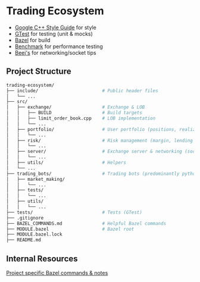 # Trading Ecosystem
- [Google C++ Style Guide](https://google.github.io/styleguide/cppguide.html) for style
- [GTest](https://google.github.io/googletest/) for testing (unit & mocks)
- [Bazel](https://bazel.build/start/cpp) for build
- [Benchmark](https://github.com/google/benchmark) for performance testing
- [Beej's](https://beej.us/guide/bgnet/pdf/bgnet_usl_c_1.pdf) for networking/socket tips

## Project Structure 

```sh
trading-ecosystem/
├── include/                        # Public header files      
│   └── ...
├── src/
│   ├── exchange/                   # Exchange & LOB
│   │   ├── BUILD                   # Build targets
│   │   ├── limit_order_book.cpp    # LOB implementation
│   │   └── ...
│   ├── portfolio/                  # User portfolio (positions, realized/unrealized PnL)
│   │   └── ...
│   ├── risk/                       # Risk management (margin, lending pool, etc.)
│   │   └── ...
│   ├── server/                     # Exchange server & networking (sockets)
│   │   └── ...
│   ├── utils/                      # Helpers
│   └── ...
├── trading_bots/                   # Trading bots (predominantly python)
│   ├── market_making/                       
│   │   └── ...
│   ├── tests/                       
│   │   └── ...
│   ├── utils/                       
│   │   └── ...
├── tests/                          # Tests (GTest)   
├── .gitignore  
├── BAZEL_COMMANDS.md               # Helpful Bazel commands
├── MODULE.bazel                    # Bazel root         
├── MODULE.bazel.lock            
├── README.md  
```



## Internal Resources

[Project specific Bazel commands & notes](/BAZEL_COMMANDS.md)